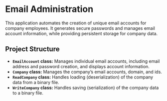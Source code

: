 # Email Administration

This application automates the creation of unique email accounts for company employees. It generates secure passwords and manages email account information, while providing persistent storage for company data.

## Project Structure

- **`EmailAccount` class:** Manages individual email accounts, including email address and password creation, and displays account information.
- **`Company` class:** Manages the company’s email accounts, domain, and ids.
- **`ReadCompany` class:** Handles loading (deserialization) of the company data from a binary file.
- **`WriteCompany` class:** Handles saving (serialization) of the company data to a binary file.
